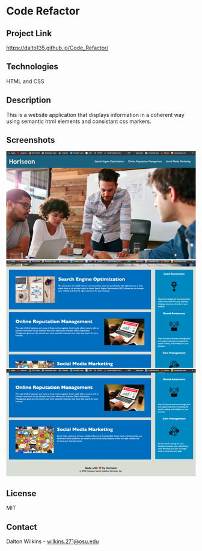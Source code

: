 # Code Refactor

## Project Link
https://dalto135.github.io/Code_Refactor/

## Technologies
HTML and CSS

## Description
This is a website application that displays information in a coherent way using semantic html elements and consistant css markers.

## Screenshots
![screenshot1](https://github.com/dalto135/01-Homework/blob/main/Screen%20Shot%202021-01-27%20at%209.06.01%20PM.png)
![screenshot2](https://github.com/dalto135/01-Homework/blob/main/Screen%20Shot%202021-01-27%20at%209.06.09%20PM.png)
![screenshot3](https://github.com/dalto135/01-Homework/blob/main/Screen%20Shot%202021-01-27%20at%209.06.16%20PM.png)

## License
MIT

## Contact
Dalton Wilkins - wilkins.271@osu.edu
